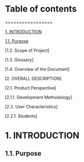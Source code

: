 # Table of contents
=================

<!--ts-->
   [1. INTRODUCTION](#INTRODUCTION)
   
   [1.1. Purpose](#Purpose)
   
   [1.2. Scope of Project]

   [1.3. Glossary]

   [1.4. Overview of the Document]

   [2. OVERALL DESCRIPTION]

   [2.1. Product Perspective]

   [2.1.1. Development Methodology]

   [2.2. User Characteristics]

   [2.2.1. Students]
   
<!--te-->

# 1. INTRODUCTION
## 1.1. Purpose
